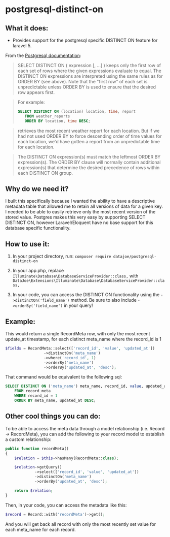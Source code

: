 # postgresql-distinct-on

## What it does:

* Provides support for the postgresql specific DISTINCT ON feature for laravel 5.

From the [Postgresql documentation][1]:
> SELECT DISTINCT ON ( expression [, ...] ) keeps only the first row of each set of rows where the given expressions 
evaluate to equal. The DISTINCT ON expressions are interpreted using the same rules as for ORDER BY (see above). Note 
that the "first row" of each set is unpredictable unless ORDER BY is used to ensure that the desired row appears first.

> For example:
> ```sql
> SELECT DISTINCT ON (location) location, time, report
>    FROM weather_reports
>    ORDER BY location, time DESC;
>```

> retrieves the most recent weather report for each location. But if we had not used ORDER BY to force descending order 
of time values for each location, we'd have gotten a report from an unpredictable time for each location.

> The DISTINCT ON expression(s) must match the leftmost ORDER BY expression(s). The ORDER BY clause will normally 
contain additional expression(s) that determine the desired precedence of rows within each DISTINCT ON group.

## Why do we need it?

I built this specifically because I wanted the ability to have a descriptive metadata table that allowed me to retain 
all versions of data for a given key. I needed to be able to easily retrieve only the most recent version of the stored
value. Postgres makes this very easy by supporting SELECT DISTINCT ON, however Laravel/Eloquent have no base support
for this database specific functionality. 

## How to use it:

1. In your project directory, run: `composer require datajoe/postgresql-distinct-on`

2. In your app.php, replace `Illuminate\Database\DatabaseServiceProvider::class,` with 
`DataJoe\Extensions\Illuminate\Database\DatabaseServiceProvider::class,`

3. In your code, you can access the DISTINCT ON functionality using the `->distinctOn('field_name')` method. Be sure to 
also include `->orderBy('field_name')` in your query!

## Example:

This would return a single RecordMeta row, with only the most recent update_at timestamp, for each distinct meta_name 
where the record_id is 1
```php
$fields = RecordMeta::select(['record_id', 'value', 'updated_at'])
                 ->distinctOn('meta_name')
                 ->where('record_id', 1)
                 ->orderBy('meta_name')
                 ->orderBy('updated_at', 'desc');
```

That command would be equivalent to the following sql:
```sql 
SELECT DISTINCT ON ('meta_name') meta_name, record_id, value, updated_at
    FROM record_meta
    WHERE record_id = 1
    ORDER BY meta_name, updated_at DESC;
```

## Other cool things you can do:

To be able to access the meta data through a model relationship (i.e. Record -> RecordMeta), you can add the following 
to your record model to establish a custom relationship:

```php
public function recordMeta()
{
    $relation = $this->hasMany(RecordMeta::class);

    $relation->getQuery()
             ->select(['record_id', 'value', 'updated_at'])
             ->distinctOn('meta_name')
             ->orderBy('updated_at', 'desc');

    return $relation;
}
```

Then, in your code, you can access the metadata like this:

```php
$record = Record::with('recordMeta')->get();
```

And you will get back all record with only the most recently set value for each meta_name for each record.


[1]: https://www.postgresql.org/docs/9.5/sql-select.html#SQL-DISTINCT "Postgresql Distinct On"
